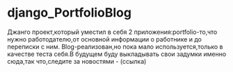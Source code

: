 # django_PortfolioBlog
Джанго проект,который уместил в себя 2 приложения:portfolio-то,что нужно работодателю,от основной информации о работнике и до переписки с ним. Blog-реализован,но пока мало используется,только в качестве теста себя.В будущем буду выкладывать свои задумки именно сюда,так что,следите за новостями - (ссылка)
